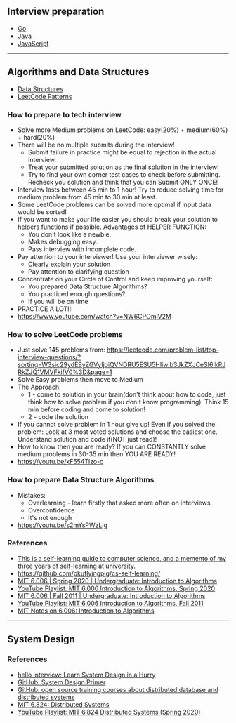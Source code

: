Interview preparation
---

- [Go](./go/README.md)
- [Java](./java/README.md)
- [JavaScript](./js/README.md)

---
## Algorithms and Data Structures

- [Data Structures](./js/datastructures/README.md)
- [LeetCode Patterns](js/problems/patterns/README.md)

### How to prepare to tech interview
- Solve more Medium problems on LeetCode: easy(20%) + medium(60%) + hard(20%)
- There will be no multiple submits during the interview! 
  - Submit failure in practice might be equal to rejection in the actual interview. 
  - Treat your submitted solution as the final solution in the interview! 
  - Try to find your own corner test cases to check before submitting. Recheck you solution and think that you can Submit ONLY ONCE!
- Interview lasts between 45 min to 1 hour! Try to reduce solving time for medium problem from 45 min to 30 min at least.
- Some LeetCode problems can be solved more optimal if input data would be sorted!
- If you want to make your life easier you should break your solution to helpers functions if possible. 
Advantages of HELPER FUNCTION:
  - You don't look like a newbie.
  - Makes debugging easy.
  - Pass interview with incomplete code.
- Pay attention to your interviewer! Use your interviewer wisely:
  - Clearly explain your solution
  - Pay attention to clarifying question
- Concentrate on your Circle of Control and keep improving yourself:
  - You prepared Data Structure Algorithms?
  - You practiced enough questions?
  - If you will be on time
- PRACTICE A LOT!!!
- https://www.youtube.com/watch?v=NW6CPOmlV2M

### How to solve LeetCode problems
- Just solve 145 problems from: https://leetcode.com/problem-list/top-interview-questions/?sorting=W3sic29ydE9yZGVyIjoiQVNDRU5ESU5HIiwib3JkZXJCeSI6IkRJRkZJQ1VMVFkifV0%3D&page=1
- Solve Easy problems then move to Medium
- The Approach:
  - 1 - come to solution in your brain(don't think about how to code, just think how to solve problem if you don't know programming). 
  Think 15 min before coding and come to solution!
  - 2 - code the solution
- If you cannot solve problem in 1 hour give up! Even if you solved the problem: 
Look at 3 most voted solutions and choose the easiest one. 
Understand solution and code it(NOT just read)!
- How to know then you are ready? If you can CONSTANTLY solve medium problems in 30-35 min then YOU ARE READY!
- https://youtu.be/xF554Tlzo-c

### How to prepare Data Structure Algorithms
- Mistakes:
  - Overlearning - learn firstly that asked more often on interviews
  - Overconfidence
  - It's not enough
- https://youtu.be/s2mYsPWzLjg

### References
- [This is a self-learning guide to computer science, and a memento of my three years of self-learning at university.](https://csdiy.wiki/en/)
- https://github.com/pkuflyingpig/cs-self-learning/
- [MIT 6.006 | Spring 2020 | Undergraduate: Introduction to Algorithms](https://ocw.mit.edu/courses/6-006-introduction-to-algorithms-spring-2020/)
- [YouTube Playlist: MIT 6.006 Introduction to Algorithms, Spring 2020](https://www.youtube.com/playlist?list=PLUl4u3cNGP63EdVPNLG3ToM6LaEUuStEY)
- [MIT 6.006 | Fall 2011 | Undergraduate: Introduction to Algorithms](https://ocw.mit.edu/courses/6-006-introduction-to-algorithms-fall-2011/)
- [YouTube Playlist: MIT 6.006 Introduction to Algorithms, Fall 2011](https://www.youtube.com/playlist?list=PLUl4u3cNGP61Oq3tWYp6V_F-5jb5L2iHb)
- [MIT Notes on 6.006: Introduction to Algorithms](https://courses.csail.mit.edu/6.006/fall11/notes.shtml)

---
## System Design

### References
- [hello interview: Learn System Design in a Hurry](https://www.hellointerview.com/learn/system-design/in-a-hurry/introduction)
- [GitHub: System Design Primer](https://github.com/donnemartin/system-design-primer)
- [GitHub: open source training courses about distributed database and distributed systems](https://github.com/pingcap/talent-plan)
- [MIT 6.824: Distributed Systems](https://pdos.csail.mit.edu/6.824/)
- [YouTube Playlist: MIT 6.824 Distributed Systems (Spring 2020)](https://youtube.com/playlist?list=PLrw6a1wE39_tb2fErI4-WkMbsvGQk9_UB&si=2VpNvwkuN4LNxGno)
